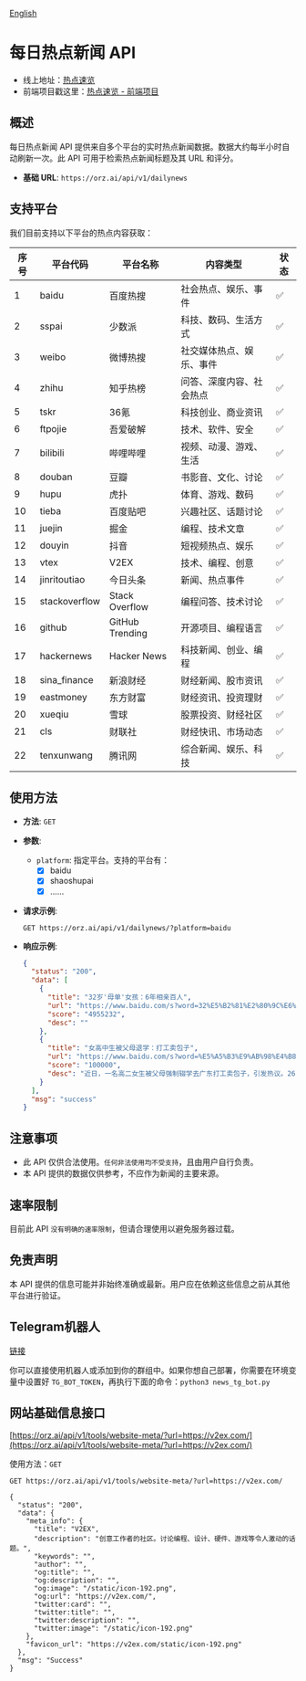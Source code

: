 [English](README_EN.md)



# 每日热点新闻 API

- 线上地址：[热点速览](https://news.orz.ai/)
- 前端项目戳这里：[热点速览 - 前端项目](https://github.com/orz-ai/hot_news_front)

## 概述

每日热点新闻 API 提供来自多个平台的实时热点新闻数据。数据大约每半小时自动刷新一次。此 API 可用于检索热点新闻标题及其 URL 和评分。

- **基础 URL**: `https://orz.ai/api/v1/dailynews`

## 支持平台

我们目前支持以下平台的热点内容获取：

| 序号 | 平台代码      | 平台名称        | 内容类型                 | 状态 |
| ---- | ------------- | --------------- | ------------------------ | ---- |
| 1    | baidu         | 百度热搜        | 社会热点、娱乐、事件     | ✅    |
| 2    | sspai         | 少数派          | 科技、数码、生活方式     | ✅    |
| 3    | weibo         | 微博热搜        | 社交媒体热点、娱乐、事件 | ✅    |
| 4    | zhihu         | 知乎热榜        | 问答、深度内容、社会热点 | ✅    |
| 5    | tskr          | 36氪            | 科技创业、商业资讯       | ✅    |
| 6    | ftpojie       | 吾爱破解        | 技术、软件、安全         | ✅    |
| 7    | bilibili      | 哔哩哔哩        | 视频、动漫、游戏、生活   | ✅    |
| 8    | douban        | 豆瓣            | 书影音、文化、讨论       | ✅    |
| 9    | hupu          | 虎扑            | 体育、游戏、数码         | ✅    |
| 10   | tieba         | 百度贴吧        | 兴趣社区、话题讨论       | ✅    |
| 11   | juejin        | 掘金            | 编程、技术文章           | ✅    |
| 12   | douyin        | 抖音            | 短视频热点、娱乐         | ✅    |
| 13   | vtex          | V2EX            | 技术、编程、创意         | ✅    |
| 14   | jinritoutiao  | 今日头条        | 新闻、热点事件           | ✅    |
| 15   | stackoverflow | Stack Overflow  | 编程问答、技术讨论       | ✅    |
| 16   | github        | GitHub Trending | 开源项目、编程语言       | ✅    |
| 17   | hackernews    | Hacker News     | 科技新闻、创业、编程     | ✅    |
| 18   | sina_finance  | 新浪财经        | 财经新闻、股市资讯       | ✅    |
| 19   | eastmoney     | 东方财富        | 财经资讯、投资理财       | ✅    |
| 20   | xueqiu        | 雪球            | 股票投资、财经社区       | ✅    |
| 21   | cls           | 财联社          | 财经快讯、市场动态       | ✅    |
| 22   | tenxunwang    | 腾讯网          | 综合新闻、娱乐、科技     | ✅    |

## 使用方法

- **方法**: `GET`
- **参数**:
  - `platform`: 指定平台。支持的平台有：
    - [x] baidu
    - [x] shaoshupai
    - [x] ......

- **请求示例**:
  ```shell
  GET https://orz.ai/api/v1/dailynews/?platform=baidu
  ```

- **响应示例**:
  ```json
  {
    "status": "200",
    "data": [
      {
        "title": "32岁'母单'女孩：6年相亲百人",
        "url": "https://www.baidu.com/s?word=32%E5%B2%81%E2%80%9C%E6%AF%8D%E5%8D%95%E2%80%9D%E5%A5%B3%E5%AD%A9%EF%BC%9A6%E5%B9%B4%E7%9B%B8%E4%BA%B2%E7%99%BE%E4%BA%BA&sa=fyb_news",
        "score": "4955232",
        "desc": ""
      },
      {
        "title": "女高中生被父母退学：打工卖包子",
        "url": "https://www.baidu.com/s?word=%E5%A5%B3%E9%AB%98%E4%B8%AD%E7%94%9F%E8%A2%AB%E7%88%B6%E6%AF%8D%E9%80%80%E5%AD%A6%EF%BC%9A%E6%89%93%E5%B7%A5%E5%8D%96%E5%8C%85%E5%AD%90&sa=fyb_news",
        "score": "100000",
        "desc": "近日，一名高二女生被父母强制辍学去广东打工卖包子，引发热议。26日，当地教育局回应：已经妥善处理了，女生已复学。"
      }
    ],
    "msg": "success"
  }
  ```

## 注意事项

- 此 API 仅供合法使用。`任何非法使用均不受支持`，且由用户自行负责。
- 本 API 提供的数据仅供参考，不应作为新闻的主要来源。

## 速率限制

目前此 API `没有明确的速率限制`，但请合理使用以避免服务器过载。

## 免责声明

本 API 提供的信息可能并非始终准确或最新。用户应在依赖这些信息之前从其他平台进行验证。


## Telegram机器人
[链接](https://t.me/SpaceWatcherBot)

你可以直接使用机器人或添加到你的群组中。如果你想自己部署，你需要在环境变量中设置好 `TG_BOT_TOKEN`，再执行下面的命令：`python3 news_tg_bot.py`

## 网站基础信息接口

[https://orz.ai/api/v1/tools/website-meta/?url=https://v2ex.com/](https://orz.ai/api/v1/tools/website-meta/?url=https://v2ex.com/)

使用方法：`GET`
```shell
GET https://orz.ai/api/v1/tools/website-meta/?url=https://v2ex.com/

{
  "status": "200",
  "data": {
    "meta_info": {
      "title": "V2EX",
      "description": "创意工作者的社区。讨论编程、设计、硬件、游戏等令人激动的话题。",
      "keywords": "",
      "author": "",
      "og:title": "",
      "og:description": "",
      "og:image": "/static/icon-192.png",
      "og:url": "https://v2ex.com/",
      "twitter:card": "",
      "twitter:title": "",
      "twitter:description": "",
      "twitter:image": "/static/icon-192.png"
    },
    "favicon_url": "https://v2ex.com/static/icon-192.png"
  },
  "msg": "Success"
}
